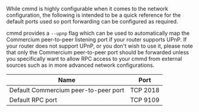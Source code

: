 While cmmd is highly configurable when it comes to the network configuration,
the following is intended to be a quick reference for the default ports used so
port forwarding can be configured as required.

cmmd provides a `--upnp` flag which can be used to automatically map the Commercium
peer-to-peer listening port if your router supports UPnP.  If your router does
not support UPnP, or you don't wish to use it, please note that only the Commercium
peer-to-peer port should be forwarded unless you specifically want to allow RPC
access to your cmmd from external sources such as in more advanced network
configurations.

|Name|Port|
|----|----|
|Default Commercium peer-to-peer port|TCP 2018|
|Default RPC port|TCP 9109|
